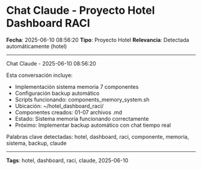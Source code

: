 # Chat Claude - Proyecto Hotel Dashboard RACI
**Fecha**: 2025-06-10 08:56:20
**Tipo**: Proyecto Hotel
**Relevancia**: Detectada automáticamente (hotel)

---

Chat Claude - 2025-06-10 08:56:20

Esta conversación incluye:
- Implementación sistema memoria 7 componentes
- Configuración backup automático
- Scripts funcionando: components_memory_system.sh
- Ubicación: ~/hotel_dashboard_raci/
- Componentes creados: 01-07 archivos .md
- Estado: Sistema memoria funcionando correctamente
- Próximo: Implementar backup automático con chat tiempo real

Palabras clave detectadas: hotel, dashboard, raci, componente, memoria, sistema, backup, claude

---

**Tags**: hotel, dashboard, raci, claude, 2025-06-10

